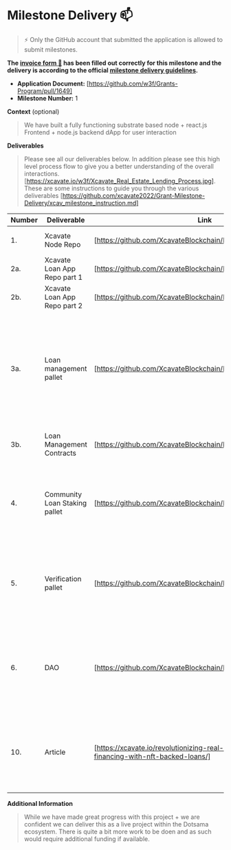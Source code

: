 # Milestone Delivery :mailbox:

> ⚡ Only the GitHub account that submitted the application is allowed to submit milestones. 

**The [invoice form :pencil:](https://docs.google.com/forms/d/e/1FAIpQLSfmNYaoCgrxyhzgoKQ0ynQvnNRoTmgApz9NrMp-hd8mhIiO0A/viewform) has been filled out correctly for this milestone and the delivery is according to the official [milestone delivery guidelines](https://github.com/w3f/Grants-Program/blob/master/docs/Support%20Docs/milestone-deliverables-guidelines.md).**  

* **Application Document:** [https://github.com/w3f/Grants-Program/pull/1649]
* **Milestone Number:** 1

**Context** (optional)
> We have built a fully functioning substrate based node + react.js Frontend + node.js backend dApp for user interaction

**Deliverables**
> Please see all our deliverables below. In addition please see this high level process flow to give you a better understanding of the overall interactions. [https://xcavate.io/w3f/Xcavate_Real_Estate_Lending_Process.jpg]. These are some instructions to guide you through the various deliverables [https://github.com/xcavate2022/Grant-Milestone-Delivery/xcav_milestone_instruction.md]


| Number | Deliverable | Link | Notes |
| ------------- | ------------- | ------------- |------------- |
| 1. | Xcavate Node Repo | [https://github.com/XcavateBlockchain/MarketplaceMVP_Substrate] | This is a fully functioning substrate node | 
| 2a.  | Xcavate Loan App Repo part 1 | [https://github.com/XcavateBlockchain/MVP_Frontend] | React.js Frontend | 
| 2b.  | Xcavate Loan App Repo part 2 | [https://github.com/XcavateBlockchain/MVP_Backend] | node.js Backend | 
| 3a.  | Loan management pallet | [https://github.com/XcavateBlockchain/MarketplaceMVP_Substrate] | Actually called Community Loan Pallet - A percentage of all XCAV tokens will be deposited in an account, once minted, to facilitate all approved real estate developer loans  |
| 3b.  | Loan Management Contracts | [https://github.com/XcavateBlockchain/lending_protocol_contracts] | Ink! based contracts that interact with the contracts pallet  | 
| 4.  | Community Loan Staking pallet | [https://github.com/XcavateBlockchain/MarketplaceMVP_Substrate] | Community Loan Staking - This is its basic format... additional work is needed to make production ready  | 
| 5.  | Verification pallet | [https://github.com/XcavateBlockchain/kilt-credentials] | Not a pallet - It leverages the KILT protocol - going forward this will be a DID pallet that communicates with KILT via XCM  | 
| 6.  | DAO | [https://github.com/XcavateBlockchain/MarketplaceMVP_Substrate] | Our chain uses the SUDO pallet... this will continue until it has matured enough for the full community governance structure to be implemented  | 
| 10.  | Article | [https://xcavate.io/revolutionizing-real-estate-development-financing-with-nft-backed-loans/] | This blog article explores the revolutionalising aspect of utilising NFT backed Real Estate Development Loans  | 



**Additional Information**
> While we have made great progress with this project + we are confident we can deliver this as a live project within the Dotsama ecosystem. There is quite a bit more work to be doen and as such would require additional funding if available.
